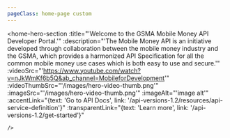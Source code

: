 ```yaml
---
pageClass: home-page custom
---
```


  <home-hero-section 
    :title="'Welcome to the GSMA Mobile Money API Developer Portal.'"
    :description="'The Mobile Money API is an initiative developed through collaboration between the mobile money industry and the GSMA, which provides a harmonized API Specification for all the common mobile money use cases which is both easy to use and secure.'"
    :videoSrc="'https://www.youtube.com/watch?v=nJkWmKf6b5Q&ab_channel=MobileforDevelopment'"
    :videoThumbSrc="'/images/hero-video-thumb.png'"
    :imageSrc="'/images/hero-video-thumb.png'"
    :imageAlt="'image alt'" 
    :accentLink="{text: 'Go to API Docs', link: '/api-versions-1.2/resources/api-service-definition'}"
    :transparentLink="{text: 'Learn more', link: '/api-versions-1.2/get-started'}"
    
    />

  <what-you-get/>

  <benefits-list/>

  <mm-metrics/>

  <industries
    :title="'Explore what’s possible'"
    :description="'Bibendum integer quam sem purus donec. Morbi volutpat euismod cras convallis quam.'"
    :mainIndustry="{
        title: 'Mobile Money Provider',
        description: 'Integer pulvinar risus nisi tristique. Molestie dictumst ac in pulvinar et natoque semper vitae convallis.',
        link: '/mobile-money-providers/',
        icon: '/images/industry-1.svg',
        iconBackground: '#DE002B',
      }"
    :industries="[
        {
          title: 'Merchants & Service Providers',
          description: 'Euismod pulvinar mattis laoreet mauris neque egestas lorem enim. At scelerisque nisl eros, nunc, eu urna, nisl viverra non.',
          link: '/merchants-and-service-providers/',
          icon: '/images/industry-2.svg',
          iconBackground: '#EE3772',
        },
        {
          title: 'Governments',
          description: 'Risus, ligula facilisis viverra placerat a neque sed. Sagittis, sit nunc consectetur amet feugiat ornare.',
          link: '/governments/',
          icon: '/images/industry-3.svg',
          iconBackground: '#FCBB2C',
        },
        {
          title: 'Humanitarian Agencies',
          description: 'Tempor, pellentesque volutpat id ipsum ornare vestibulum, velit sed. Ut hendrerit commodo scelerisque ipsum vel.',
          link: '/humanitarian-agencies/',
          icon: '/images/industry-3.svg',
          iconBackground: '#00A182',
        },
        {
          title: 'International Transfer Organisations',
          description: 'Fringilla egestas ut sit odio hendrerit in quis purus in. Molestie euismod cras dis neque eget urna eget amet enim.',
          link: '/international-transfer-organisations/',
          icon: '/images/industry-4.svg',
          iconBackground: '#00A6C9',
        },
        {
          title: 'Payment Service Providers & Payment Aggregators',
          description: 'At et tristique vulputate est elementum aliquet. Odio magna semper mauris magna erat dolor justo condimentum.',
          link: '/payment-service-providers-and-payment-aggregators/',
          icon: '/images/industry-5.svg',
          iconBackground: '#FF6600',
        },
        {
          title: 'Banks & Microfinance Institutions',
          description: 'At et tristique vulputate est elementum aliquet. Odio magna semper mauris magna erat dolor justo condimentum.',
          link: '/banks-microfinance-institutions/',
          icon: '/images/industry-1.svg',
          iconBackground: '#95226C',
        },
        {
          title: 'FinTech Providers (Insurance Savings Loans)',
          description: 'Et vel tincidunt ipsum eleifend nisi. Ipsum sapien neque pellentesque nec nibh tellus scelerisque ut lectus.',
          link: '/fintech-providers/',
          icon: '/images/industry-5.svg',
          iconBackground: '#99CCCC',
        },
        {
          title: 'Employers',
          description: 'Integer pulvinar risus nisi tristique. Molestie dictumst ac in pulvinar et natoque semper vitae convallis.',
          link: '/employers/',
          icon: '/images/industry-1.svg',
          iconBackground: '#00A6C9',
        },
        {
          title: 'Energy & Utilities & AgriTech',
          description: 'Euismod pulvinar mattis laoreet mauris neque egestas lorem enim. At scelerisque nisl eros, nunc, eu urna, nisl viverra non.',
          link: '/energy-utilities-agritech/',
          icon: '/images/industry-2.svg',
          iconBackground: '#FF6600',
        },
        {
          title: 'Education & Health',
          description: 'Risus, ligula facilisis viverra placerat a neque sed. Sagittis, sit nunc consectetur amet feugiat ornare.',
          link: '/education-and-health/',
          icon: '/images/industry-3.svg',
          iconBackground: '#95226C',
        },
        {
          title: 'Mobile Money Agents',
          description: 'Tempor, pellentesque volutpat id ipsum ornare vestibulum, velit sed. Ut hendrerit commodo scelerisque ipsum vel.',
          link: '/mobile-money-agents/',
          icon: '/images/industry-3.svg',
          iconBackground: '#99CCCC',
        },
      ]
    "
  />
  
  <use-case
  :sectionTitle="'Explore use cases'"
  :sectionDescription="'Bibendum integer quam sem purus donec. Morbi volutpat euismod cras convallis quam.'"
  :useCases="[
    {
      link: '/use-cases/merchant-payments',
      icon: '/images/use-case-1.png',
      title: 'Merchant payments',
      description: 'Ut hendrerit nunc id amet mollis. Cras urna dolor nibh a ut cursus ut.'
    },
    {
      link: '/use-cases/disbursements',
      icon: '/images/use-case-2.png',
      title: 'Disbursements',
      description: 'Facilisis rutrum diam imperdiet euismod tincidunt id volutpat egestas. Fermentum ornare blandit.'
    },
    {
      link: '/use-cases/international-transfers',
      icon: 'images/use-case-3.png',
      title: 'International transfers',
      description: 'Facilisis rutrum diam imperdiet euismod tincidunt id volutpat egestas. Fermentum ornare blandit.'
    },
    {
      link: '/use-cases/p-2-p-tranfer',
      icon: '/images/use-case-4.png',
      title: 'P2P transfers',
      description: 'Facilisis rutrum diam imperdiet euismod tincidunt id volutpat egestas. Fermentum ornare blandit.'
    },
    {
      link: '/use-cases/reccuring-payments',
      icon: '/images/use-case-1.png',
      title: 'Reccuring payments',
      description: 'Ut hendrerit nunc id amet mollis. Cras urna dolor nibh a ut cursus ut.'
    },
    {
      link: '/use-cases/account-linking',
      icon: '/images/use-case-5.png',
      title: 'Account linking',
      description: 'Ut hendrerit nunc id amet mollis. Cras urna dolor nibh a ut cursus ut.'
    },
    {
      link: '/use-cases/bill-payments',
      icon: '/images/use-case-2.png',
      title: 'Bill payments',
      description: 'Ut hendrerit nunc id amet mollis. Cras urna dolor nibh a ut cursus ut.'
    },
    {
      link: '/use-cases/agent-services',
      icon: '/images/use-case-6.png',
      title: 'Agent Services',
      description: 'Ut hendrerit nunc id amet mollis. Cras urna dolor nibh a ut cursus ut.'
    },
  ]"
  />

  <specific-grid-section
  :cards="[
    {
      image: '/images/succeed-use-case.jpg',
      title: 'Compliance platform',
      description: 'Dictumst habitasse ultrices elementum, consequat ultrices purus volutpat. Posuere amet amet, cum justo bibendum morbi. Auctor interdum morbi non platea justo, et neque.',
      btnText: 'Learn more',
      link: '#',
    },
    {
      image: '/images/succeed-use-case.jpg',
      title: 'Collaboration platform',
      description: 'Dictumst habitasse ultrices elementum, consequat ultrices purus volutpat. Posuere amet amet, cum justo bibendum morbi. Auctor interdum morbi non platea justo, et neque.',
      btnText: 'Learn more',
      link: '#',
    },
  ]"
/>

  <get-started
  :sectionTitle="'Get Started with Development'"
  :sectionDescription="'We offers a powerful and easy to use tools to take full advantage of the Mobile Money API Specification.'"
  :borderedLink="{text: 'Learn more', link: '/api-versions-1.2/resources/api-service-definition'}"
  :accentLink="{text: 'Start developing', link: '/resources/api-service-definition'}"
  />

  <testimonials-slider
  :slides="[
        {
          image: '/images/slide-item-1.jpg',
          description: 'Quisque bibendum elit purus ultricies. Nam imperdiet praesent cursus congue euismod volutpat.\n' +
          'Scelerisque hendrerit sagittis, sit aliquet id sodales dictum pellentesque quis. Lobortis ultrices\n' +
          'ultrices integer urna, pharetra.',
          author: 'John Smith',
          position: 'Developer at Porto',
        },
        {
          image: 'https://via.placeholder.com/400x400/F8F8F9/DE002B?text=placeholder-1',
          description: 'Text for test 1',
          author: 'Test 1',
          position: 'Test 1',
        },
        {
          image: 'https://via.placeholder.com/400x400/F8F8F9/DE002B?text=placeholder-2',
          description: 'Text for test 2',
          author: 'Test 2',
          position: 'Test 2',
        },
        {
          image: 'https://via.placeholder.com/400x400/F8F8F9/DE002B?text=placeholder-3',
          description: 'Text for test 3',
          author: 'Test 3',
          position: 'Test 3',
        },
        {
          image: 'https://via.placeholder.com/400x400/F8F8F9/DE002B?text=placeholder-4',
          description: 'Text for test 4',
          author: 'Test 4',
          position: 'Test 4',
        },
    ]"
  />
